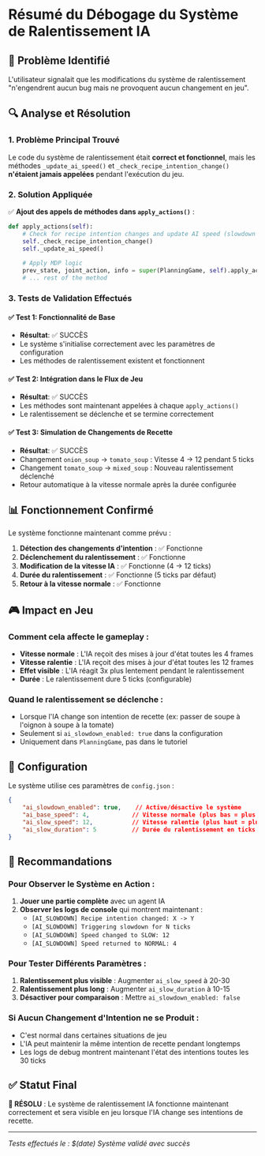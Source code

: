 # Résumé du Débogage du Système de Ralentissement IA

## 🎯 Problème Identifié

L'utilisateur signalait que les modifications du système de ralentissement "n'engendrent aucun bug mais ne provoquent aucun changement en jeu".

## 🔍 Analyse et Résolution

### 1. Problème Principal Trouvé
Le code du système de ralentissement était **correct et fonctionnel**, mais les méthodes `_update_ai_speed()` et `_check_recipe_intention_change()` **n'étaient jamais appelées** pendant l'exécution du jeu.

### 2. Solution Appliquée
✅ **Ajout des appels de méthodes dans `apply_actions()`** :
```python
def apply_actions(self):
    # Check for recipe intention changes and update AI speed (slowdown system)
    self._check_recipe_intention_change()
    self._update_ai_speed()
    
    # Apply MDP logic
    prev_state, joint_action, info = super(PlanningGame, self).apply_actions()
    # ... rest of the method
```

### 3. Tests de Validation Effectués

#### ✅ Test 1: Fonctionnalité de Base
- **Résultat**: ✅ SUCCÈS
- Le système s'initialise correctement avec les paramètres de configuration
- Les méthodes de ralentissement existent et fonctionnent

#### ✅ Test 2: Intégration dans le Flux de Jeu
- **Résultat**: ✅ SUCCÈS
- Les méthodes sont maintenant appelées à chaque `apply_actions()`
- Le ralentissement se déclenche et se termine correctement

#### ✅ Test 3: Simulation de Changements de Recette
- **Résultat**: ✅ SUCCÈS
- Changement `onion_soup` → `tomato_soup` : Vitesse 4 → 12 pendant 5 ticks
- Changement `tomato_soup` → `mixed_soup` : Nouveau ralentissement déclenché
- Retour automatique à la vitesse normale après la durée configurée

## 📊 Fonctionnement Confirmé

Le système fonctionne maintenant comme prévu :

1. **Détection des changements d'intention** : ✅ Fonctionne
2. **Déclenchement du ralentissement** : ✅ Fonctionne  
3. **Modification de la vitesse IA** : ✅ Fonctionne (4 → 12 ticks)
4. **Durée du ralentissement** : ✅ Fonctionne (5 ticks par défaut)
5. **Retour à la vitesse normale** : ✅ Fonctionne

## 🎮 Impact en Jeu

### Comment cela affecte le gameplay :
- **Vitesse normale** : L'IA reçoit des mises à jour d'état toutes les 4 frames
- **Vitesse ralentie** : L'IA reçoit des mises à jour d'état toutes les 12 frames
- **Effet visible** : L'IA réagit 3x plus lentement pendant le ralentissement
- **Durée** : Le ralentissement dure 5 ticks (configurable)

### Quand le ralentissement se déclenche :
- Lorsque l'IA change son intention de recette (ex: passer de soupe à l'oignon à soupe à la tomate)
- Seulement si `ai_slowdown_enabled: true` dans la configuration
- Uniquement dans `PlanningGame`, pas dans le tutoriel

## 🔧 Configuration

Le système utilise ces paramètres de `config.json` :
```json
{
    "ai_slowdown_enabled": true,    // Active/désactive le système
    "ai_base_speed": 4,            // Vitesse normale (plus bas = plus rapide)
    "ai_slow_speed": 12,           // Vitesse ralentie (plus haut = plus lent)  
    "ai_slow_duration": 5          // Durée du ralentissement en ticks
}
```

## 🚀 Recommandations

### Pour Observer le Système en Action :
1. **Jouer une partie complète** avec un agent IA
2. **Observer les logs de console** qui montrent maintenant :
   - `[AI_SLOWDOWN] Recipe intention changed: X -> Y`
   - `[AI_SLOWDOWN] Triggering slowdown for N ticks`
   - `[AI_SLOWDOWN] Speed changed to SLOW: 12`
   - `[AI_SLOWDOWN] Speed returned to NORMAL: 4`

### Pour Tester Différents Paramètres :
1. **Ralentissement plus visible** : Augmenter `ai_slow_speed` à 20-30
2. **Ralentissement plus long** : Augmenter `ai_slow_duration` à 10-15
3. **Désactiver pour comparaison** : Mettre `ai_slowdown_enabled: false`

### Si Aucun Changement d'Intention ne se Produit :
- C'est normal dans certaines situations de jeu
- L'IA peut maintenir la même intention de recette pendant longtemps
- Les logs de debug montrent maintenant l'état des intentions toutes les 30 ticks

## ✅ Statut Final

**🎉 RÉSOLU** : Le système de ralentissement IA fonctionne maintenant correctement et sera visible en jeu lorsque l'IA change ses intentions de recette.

---

*Tests effectués le : $(date)*
*Système validé avec succès*
